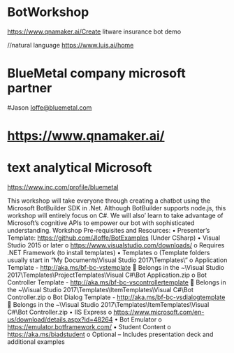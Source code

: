 
# BotWorkshop
https://www.qnamaker.ai/Create
litware insurance bot demo

//natural language 
https://www.luis.ai/home    

# BlueMetal company microsoft partner  
#Jason Ioffe@bluemetal.com 
# https://www.qnamaker.ai/  
# text analytical Microsoft 

https://www.inc.com/profile/bluemetal


This workshop will take everyone through creating a chatbot using the Microsoft BotBuilder SDK in .Net. Although BotBuilder supports node.js, this workshop will entirely focus on C#. We will also’ learn to take advantage of Microsoft’s cognitive APIs to empower our bot with sophisticated understanding.
Workshop Pre-requisites and Resources:
•	Presenter’s Template: https://github.com/JIoffe/BotExamples (Under CSharp)
•	Visual Studio 2015 or later
o	https://www.visualstudio.com/downloads/
o	Requires .NET Framework (to install templates)
•	Templates
o	(Template folders usually start in “My Documents\Visual Studio 2017\Templates\”
o	Application Template - http://aka.ms/bf-bc-vstemplate
	Belongs in the ~\Visual Studio 2017\Templates\ProjectTemplates\Visual C#\Bot Application.zip
o	Bot Controller Template - http://aka.ms/bf-bc-vscontrollertemplate
	Belongs in the ~\Visual Studio 2017\Templates\ItemTemplates\Visual C#\Bot Controller.zip
o	Bot Dialog Template - http://aka.ms/bf-bc-vsdialogtemplate
	Belongs in the ~\Visual Studio 2017\Templates\ItemTemplates\Visual C#\Bot Controller.zip
•	IIS Express
o	https://www.microsoft.com/en-us/download/details.aspx?id=48264
•	Bot Emulator
o	https://emulator.botframework.com/
•	Student Content
o	 https://aka.ms/biadstudent
o	Optional – Includes presentation deck and additional examples

